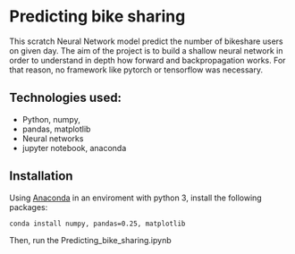 # Predicting bike sharing

This scratch Neural Network model predict the number of bikeshare users on given day. The aim of the project is to build a shallow neural network  in order to understand in depth how forward and backpropagation works. For that reason, no framework like pytorch or tensorflow was necessary.

## Technologies used:

* Python, numpy, 
* pandas, matplotlib
* Neural networks 
* jupyter notebook, anaconda

## Installation

Using [Anaconda](https://www.anaconda.com/products/individual) in an enviroment with python 3, install the following packages:
```
conda install numpy, pandas=0.25, matplotlib

```
Then, run the Predicting_bike_sharing.ipynb
